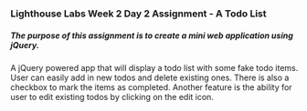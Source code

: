 ### Lighthouse Labs Week 2 Day 2 Assignment - A Todo List

##### The purpose of this assignment is to create a mini web application using jQuery.

A jQuery powered app that will display a todo list with some fake todo items.
User can easily add in new todos and delete existing ones. There is also a checkbox to mark the items as completed.
Another feature is the ability for user to edit existing todos by clicking on the edit icon.
